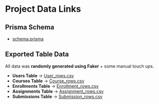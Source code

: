 # Project Data Links

## Prisma Schema
- [schema.prisma](../../packages/database/prisma/schema.prisma)

## Exported Table Data

All data was **randomly generated using Faker** + some manual touch ups.

- **Users Table** → [User_rows.csv](User_rows.csv)
- **Courses Table** → [Course_rows.csv](Course_rows.csv)
- **Enrollments Table** → [Enrollment_rows.csv](Enrollment_rows.csv)
- **Assignments Table** → [Assignment_rows.csv](Assignment_rows.csv)
- **Submissions Table** → [Submission_rows.csv](Submission_rows.csv)

